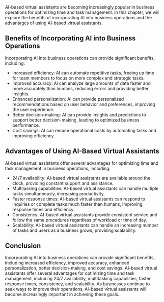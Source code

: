 
AI-based virtual assistants are becoming increasingly popular in business operations for optimizing time and task management. In this chapter, we will explore the benefits of incorporating AI into business operations and the advantages of using AI-based virtual assistants.

Benefits of Incorporating AI into Business Operations
-----------------------------------------------------

Incorporating AI into business operations can provide significant benefits, including:

* Increased efficiency: AI can automate repetitive tasks, freeing up time for team members to focus on more complex and strategic tasks.
* Improved accuracy: AI can analyze large amounts of data faster and more accurately than humans, reducing errors and providing better insights.
* Enhanced personalization: AI can provide personalized recommendations based on user behavior and preferences, improving the user experience.
* Better decision-making: AI can provide insights and predictions to support better decision-making, leading to optimized business performance.
* Cost savings: AI can reduce operational costs by automating tasks and improving efficiency.

Advantages of Using AI-Based Virtual Assistants
-----------------------------------------------

AI-based virtual assistants offer several advantages for optimizing time and task management in business operations, including:

* 24/7 availability: AI-based virtual assistants are available around the clock, providing constant support and assistance.
* Multitasking capabilities: AI-based virtual assistants can handle multiple tasks simultaneously, increasing productivity.
* Faster response times: AI-based virtual assistants can respond to inquiries or complete tasks much faster than humans, improving response times and efficiency.
* Consistency: AI-based virtual assistants provide consistent service and follow the same procedures regardless of workload or time of day.
* Scalability: AI-based virtual assistants can handle an increasing number of tasks and users as a business grows, providing scalability.

Conclusion
----------

Incorporating AI into business operations can provide significant benefits, including increased efficiency, improved accuracy, enhanced personalization, better decision-making, and cost savings. AI-based virtual assistants offer several advantages for optimizing time and task management, including 24/7 availability, multitasking capabilities, faster response times, consistency, and scalability. As businesses continue to seek ways to improve their operations, AI-based virtual assistants will become increasingly important in achieving these goals.

